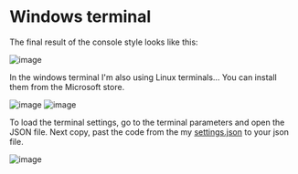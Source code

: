 # Windows terminal

The final result of the console style looks like this:

![image](https://user-images.githubusercontent.com/73474137/168132372-7b033920-e253-48ea-a2ea-89c7b7998a86.png)

In the windows terminal I'm also using Linux terminals... You can install them from the Microsoft store.

![image](https://user-images.githubusercontent.com/73474137/167941752-76d7e4e4-1225-4b17-a115-3001d58f5a3a.png)
![image](https://user-images.githubusercontent.com/73474137/167942068-f323b857-7d9f-458d-8404-5c3d23779e80.png)

To load the terminal settings, go to the terminal parameters and open the JSON file. Next copy, past the code from the my [settings.json](https://github.com/jasiukiewicztymon/dotfiles/blob/main/windows/terminal/settings.json) to your json file.

![image](https://user-images.githubusercontent.com/73474137/167944435-4bf08473-1a93-4044-983f-d971c13a9769.png)
